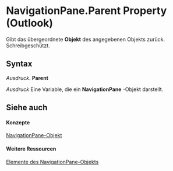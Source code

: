 
# NavigationPane.Parent Property (Outlook)

Gibt das übergeordnete  **Objekt** des angegebenen Objekts zurück. Schreibgeschützt.


## Syntax

 _Ausdruck_. **Parent**

 _Ausdruck_ Eine Variable, die ein **NavigationPane** -Objekt darstellt.


## Siehe auch


#### Konzepte


[NavigationPane-Objekt](b6538c72-6115-99fc-c926-e0532a747823.md)
#### Weitere Ressourcen


[Elemente des NavigationPane-Objekts](http://msdn.microsoft.com/library/51660711-1940-cc66-d536-83b86ea25897%28Office.15%29.aspx)